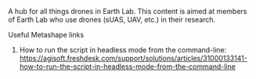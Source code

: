 A hub for all things drones in Earth Lab. This content is aimed at members of Earth Lab who use drones (sUAS, UAV, etc.) in their research.

Useful Metashape links

1. How to run the script in headless mode from the command-line: https://agisoft.freshdesk.com/support/solutions/articles/31000133141-how-to-run-the-script-in-headless-mode-from-the-command-line
